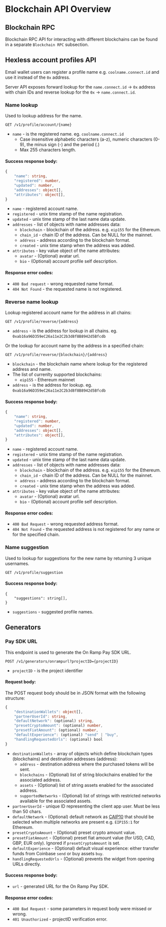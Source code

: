 # Blockchain API Overview

## Blockchain RPC

Blockchain RPC API for interacting with different blockchains can be found in a separate `Blockchain RPC` subsection.

## Hexless account profiles API

Email wallet users can register a profile name e.g. `coolname.connect.id` and use it instead of the `0x` address.

Server API exposes forward lookup for the `name.connect.id` -> `0x` address with chain IDs and reverse lookup for the `0x` -> `name.connect.id`.

### Name lookup

Used to lookup address for the name.

`GET /v1/profile/account/{name}`

* `name` - is the registered name. eg. `coolname.connect.id`
    * Case insensitive alphabetic characters (a-z), numeric characters (0-9), the minus sign (-) and the period (.)
    * Max 255 characters length.

#### Success response body:

```typescript
{
    "name": string,
    "registered": number,
    "updated": number,
    "addresses": object[],
    "attributes": object[],
}
```

* `name` - registered account name.
* `registered` - unix time stamp of the name registration.
* `updated` - unix time stamp  of the last name data update.
* `addresses` - list of objects with name addresses data:
    * `blockchain` - blockchain of the address. e.g. `eip155` for the Ethereum.
    * `chain_id` - chain ID of the address. Can be NULL for the mainnet.
    * `address` - address according to the blockchain format.
    * `created` - unix time stamp when the address was added.
* `attributes` - key value object of the name attributes:
    * `avatar` - (Optional) avatar url.
    * `bio` - (Optional) account profile self description.

#### Response error codes:

* `400 Bad request` - wrong requested name format.
* `404 Not Found` - the requested name is not registered.

### Reverse name lookup

Lookup registered account name for the address in all chains:

`GET /v1/profile/reverse/{address}`

* `address` - is the address for lookup in all chains. eg. `0xab16a96D359eC26a11e2C2b3d8f8B8942d5Bfcdb`

Or the lookup for account name by the address in a specified chain:

`GET /v1/profile/reverse/{blockchain}/{address}`

* `blockchain` - the blockchain name where lookup for the registered address and name.
* The list of currenlty supported blockchains:
    * `eip155` - Ethereum mainnet
* `address` - is the address for lookup. eg. `0xab16a96D359eC26a11e2C2b3d8f8B8942d5Bfcdb`

#### Success response body:

```typescript
{
    "name": string,
    "registered": number,
    "updated": number,
    "addresses": object[],
    "attributes": object[],
}
```

* `name` - registered account name.
* `registered` - unix time stamp of the name registration.
* `updated` - unix time stamp  of the last name data update.
* `addresses` - list of objects with name addresses data:
    * `blockchain` - blockchain of the address. e.g. `eip155` for the Ethereum.
    * `chain_id` - chain ID of the address. Can be NULL for the mainnet.
    * `address` - address according to the blockchain format.
    * `created` - unix time stamp when the address was added.
* `attributes` - key value object of the name attributes:
    * `avatar` - (Optional) avatar url.
    * `bio` - (Optional) account profile self description.

#### Response error codes:

* `400 Bad Request` - wrong requested address format.
* `404 Not Found` - the requested address is not registered for any name or for the specified chain.

### Name suggestion

Used to lookup for suggestions for the new name by returning 3 unique usernames.

`GET /v1/profile/suggestion`

#### Success response body:

```jsonc
{
    "suggestions": string[],
}
```

* `suggestions` - suggested profile names.

## Generators

### Pay SDK URL

This endpoint is used to generate the On Ramp Pay SDK URL.

`POST /v1/generators/onrampurl?projectID={projectID}`

* `projectID` - is the project identifier

#### Request body:

The POST request body should be in JSON format with the following structure:

```typescript
{
    "destinationWallets": object[],
    "partnerUserId": string,
    "defaultNetwork": (optional) string,
    "presetCryptoAmount": (optional) number,
    "presetFiatAmount": (optional) number,
    "defaultExperience": (optional) "send" | "buy",
    "handlingRequestedUrls": (optional) bool
}
```

* `destinationWallets` - array of objects which define blockchain types (blockchains) and destination addresses (address):
    * `address` - destination address where the purchased tokens will be sent.
    * `blockchains` - (Optional) list of string blockchains enabled for the associated address.
    * `assets` - (Optional) list of string assets enabled for the associated address.
    * `supportedNetworks` - (Optional) list of strings with restricted networks available for the associated assets.
* `partnerUserId` - unique ID representing the client app user. Must be less than 50 chars.
* `defaultNetwork` - (Optional) default network as [CAIP10](https://github.com/ChainAgnostic/CAIPs/blob/main/CAIPs/caip-10.md) that should be selected when multiple networks are present e.g. `EIP155:1` for Ethereum.
* `presetCryptoAmount` - (Optional) preset crypto amount value.
* `presetFiatAmount` - (Optional) preset fiat amount value (for USD, CAD, GBP, EUR only). Ignored if `presetCryptoAmount` is set.
* `defaultExperience` - (Optional) default visual experience: either transfer funds from Coinbase `send` or buy assets `buy`.
* `handlingRequestedUrls` - (Optional) prevents the widget from opening URLs directly.

#### Success response body:

* `url` - generated URL for the On Ramp Pay SDK.

#### Response error codes:

* `400 Bad Request` - some parameters in request body were missed or wrong.
* `401 Unauthorized` - projectID verification error.
